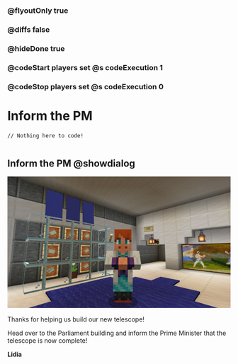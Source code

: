 ### @flyoutOnly true
### @diffs false
### @hideDone true
### @codeStart players set @s codeExecution 1
### @codeStop players set @s codeExecution 0

# Inform the PM

```template
// Nothing here to code!
```

```ghost
```

## Inform the PM @showdialog

![Picture of PM](https://raw.githubusercontent.com/CausewayDigital/Minecraft-EE-MakeCode/refs/heads/master/tutorials/python-islands/island-5/telescope_op/PM.jpg)

Thanks for helping us build our new telescope!

Head over to the Parliament building and inform the Prime Minister that the telescope is now complete!

**Lidia**

```spy
```